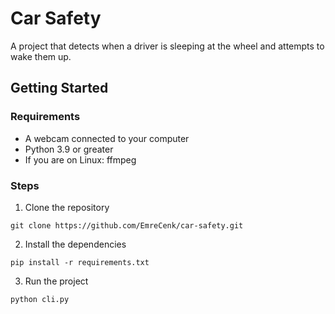 # Car Safety
A project that detects when a driver is sleeping at the wheel and attempts to wake them up.

## Getting Started

### Requirements
- A webcam connected to your computer
- Python 3.9 or greater
- If you are on Linux: ffmpeg

### Steps
1. Clone the repository
```
git clone https://github.com/EmreCenk/car-safety.git
```
2. Install the dependencies
```
pip install -r requirements.txt
```
3. Run the project
```
python cli.py
```

